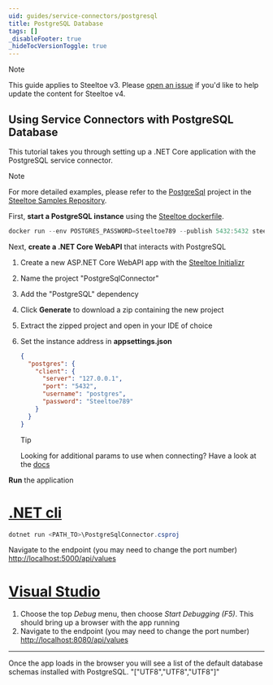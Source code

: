 ```yaml
---
uid: guides/service-connectors/postgresql
title: PostgreSQL Database
tags: []
_disableFooter: true
_hideTocVersionToggle: true
---
```


> [!NOTE]
> This guide applies to Steeltoe v3. Please [open an issue](https://github.com/SteeltoeOSS/Documentation/issues/new/choose) if you'd like to help update the content for Steeltoe v4.

## Using Service Connectors with PostgreSQL Database

This tutorial takes you through setting up a .NET Core application with the PostgreSQL service connector.

> [!NOTE]
> For more detailed examples, please refer to the [PostgreSql](https://github.com/SteeltoeOSS/Samples/tree/main/Connectors/src/PostgreSql) project in the [Steeltoe Samples Repository](https://github.com/SteeltoeOSS/Samples).

First, **start a PostgreSQL instance** using the [Steeltoe dockerfile](https://github.com/steeltoeoss/dockerfiles).

```powershell
docker run --env POSTGRES_PASSWORD=Steeltoe789 --publish 5432:5432 steeltoeoss/postgresql
```

Next, **create a .NET Core WebAPI** that interacts with PostgreSQL

1. Create a new ASP.NET Core WebAPI app with the [Steeltoe Initializr](https://start.steeltoe.io)
1. Name the project "PostgreSqlConnector"
1. Add the "PostgreSQL" dependency
1. Click **Generate** to download a zip containing the new project
1. Extract the zipped project and open in your IDE of choice
1. Set the instance address in **appsettings.json**

   ```json
   {
     "postgres": {
       "client": {
         "server": "127.0.0.1",
         "port": "5432",
         "username": "postgres",
         "password": "Steeltoe789"
       }
     }
   }
   ```

   > [!TIP]
   > Looking for additional params to use when connecting? Have a look at the [docs](~/api/v3/welcome/index.md)

**Run** the application

# [.NET cli](#tab/cli)

```powershell
dotnet run <PATH_TO>\PostgreSqlConnector.csproj
```

Navigate to the endpoint (you may need to change the port number) [http://localhost:5000/api/values](http://localhost:5000/api/values)

# [Visual Studio](#tab/vs)

1. Choose the top _Debug_ menu, then choose _Start Debugging (F5)_. This should bring up a browser with the app running
1. Navigate to the endpoint (you may need to change the port number) [http://localhost:8080/api/values](http://localhost:8080/api/values)

---

Once the app loads in the browser you will see a list of the default database schemas installed with PostgreSQL.
"["UTF8","UTF8","UTF8"]"
